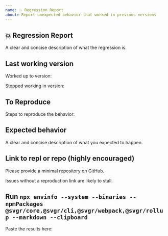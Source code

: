 ```yaml
---
name: 💥 Regression Report
about: Report unexpected behavior that worked in previous versions
---
```


<!-- Love SVGR? Please consider supporting our collective: 👉  https://opencollective.com/svgr/donate -->

## 💥 Regression Report

A clear and concise description of what the regression is.

## Last working version

Worked up to version:

Stopped working in version:

## To Reproduce

Steps to reproduce the behavior:

## Expected behavior

A clear and concise description of what you expected to happen.

## Link to repl or repo (highly encouraged)

Please provide a minimal repository on GitHub.

Issues without a reproduction link are likely to stall.

## Run `npx envinfo --system --binaries --npmPackages @svgr/core,@svgr/cli,@svgr/webpack,@svgr/rollup --markdown --clipboard`

Paste the results here:

```bash

```
